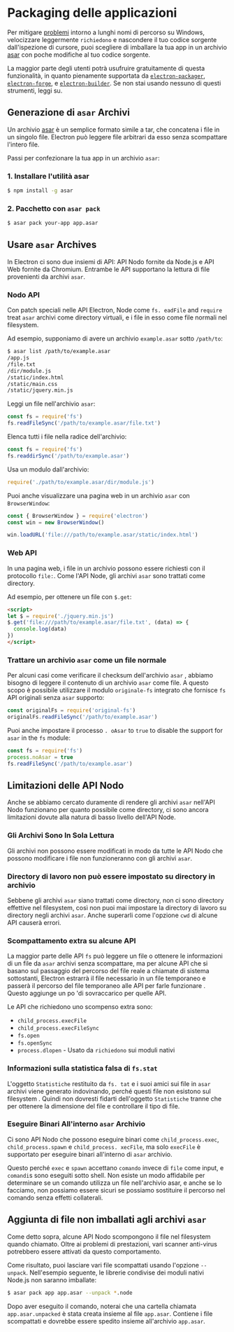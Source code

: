 # Packaging delle applicazioni

Per mitigare [problemi](https://github.com/joyent/node/issues/6960) intorno a lunghi nomi di percorso su Windows, velocizzare leggermente `richiedono` e nascondere il tuo codice sorgente dall'ispezione di cursore, puoi scegliere di imballare la tua app in un archivio [asar](https://github.com/electron/asar) con poche modifiche al tuo codice sorgente.

La maggior parte degli utenti potrà usufruire gratuitamente di questa funzionalità, in quanto pienamente supportata da [`electron-packager`](https://github.com/electron/electron-packager), [`electron-forge`](https://github.com/electron-userland/electron-forge), e [`electron-builder`](https://github.com/electron-userland/electron-builder). Se non stai usando nessuno di questi strumenti, leggi su.

## Generazione di `asar` Archivi

Un archivio [asar](https://github.com/electron/asar) è un semplice formato simile a tar, che concatena i file in un singolo file. Electron può leggere file arbitrari da esso senza scompattare l'intero file.

Passi per confezionare la tua app in un archivio `asar`:

### 1. Installare l'utilità asar

```sh
$ npm install -g asar
```

### 2. Pacchetto con `asar pack`

```sh
$ asar pack your-app app.asar
```

## Usare `asar` Archives

In Electron ci sono due insiemi di API: API Nodo fornite da Node.js e API Web fornite da Chromium. Entrambe le API supportano la lettura di file provenienti da archivi `asar`.

### Nodo API

Con patch speciali nelle API Electron, Node come `fs. eadFile` and `require` treat `asar` archivi come directory virtuali, e i file in esso come file normali nel filesystem.

Ad esempio, supponiamo di avere un archivio `example.asar` sotto `/path/to`:

```sh
$ asar list /path/to/example.asar
/app.js
/file.txt
/dir/module.js
/static/index.html
/static/main.css
/static/jquery.min.js
```

Leggi un file nell'archivio `asar`:

```javascript
const fs = require('fs')
fs.readFileSync('/path/to/example.asar/file.txt')
```

Elenca tutti i file nella radice dell'archivio:

```javascript
const fs = require('fs')
fs.readdirSync('/path/to/example.asar')
```

Usa un modulo dall'archivio:

```javascript
require('./path/to/example.asar/dir/module.js')
```

Puoi anche visualizzare una pagina web in un archivio `asar` con `BrowserWindow`:

```javascript
const { BrowserWindow } = require('electron')
const win = new BrowserWindow()

win.loadURL('file:///path/to/example.asar/static/index.html')
```

### Web API

In una pagina web, i file in un archivio possono essere richiesti con il protocollo `file:`. Come l'API Node, gli archivi `asar` sono trattati come directory.

Ad esempio, per ottenere un file con `$.get`:

```html
<script>
let $ = require('./jquery.min.js')
$.get('file:///path/to/example.asar/file.txt', (data) => {
  console.log(data)
})
</script>
```

### Trattare un archivio `asar` come un file normale

Per alcuni casi come verificare il checksum dell'archivio `asar` , abbiamo bisogno di leggere il contenuto di un archivio `asar` come file. A questo scopo è possibile utilizzare il modulo `originale-fs` integrato che fornisce `fs` API originali senza `asar` supporto:

```javascript
const originalFs = require('original-fs')
originalFs.readFileSync('/path/to/example.asar')
```

Puoi anche impostare il processo `. oAsar` to `true` to disable the support for `asar` in the `fs` module:

```javascript
const fs = require('fs')
process.noAsar = true
fs.readFileSync('/path/to/example.asar')
```

## Limitazioni delle API Nodo

Anche se abbiamo cercato duramente di rendere gli archivi `asar` nell'API Nodo funzionano per quanto possibile come directory, ci sono ancora limitazioni dovute alla natura di basso livello dell'API Node.

### Gli Archivi Sono In Sola Lettura

Gli archivi non possono essere modificati in modo da tutte le API Nodo che possono modificare i file non funzioneranno con gli archivi `asar`.

### Directory di lavoro non può essere impostato su directory in archivio

Sebbene gli archivi `asar` siano trattati come directory, non ci sono directory effettive nel filesystem, così non puoi mai impostare la directory di lavoro su directory negli archivi `asar`. Anche superarli come l'opzione `cwd` di alcune API causerà errori.

### Scompattamento extra su alcune API

La maggior parte delle API `fs` può leggere un file o ottenere le informazioni di un file da `asar` archivi senza scompattare, ma per alcune API che si basano sul passaggio del percorso del file reale a chiamate di sistema sottostanti, Electron estrarrà il file necessario in un file temporaneo e passerà il percorso del file temporaneo alle API per farle funzionare . Questo aggiunge un po 'di sovraccarico per quelle API.

Le API che richiedono uno scompenso extra sono:

* `child_process.execFile`
* `child_process.execFileSync`
* `fs.open`
* `fs.openSync`
* `process.dlopen` - Usato da `richiedono` sui moduli nativi

### Informazioni sulla statistica falsa di `fs.stat`

L'oggetto `Statistiche` restituito da `fs. tat` e i suoi amici sui file in `asar` archivi viene generato indovinando, perché questi file non esistono sul filesystem . Quindi non dovresti fidarti dell'oggetto `Statistiche` tranne che per ottenere la dimensione del file e controllare il tipo di file.

### Eseguire Binari All'interno `asar` Archivio

Ci sono API Nodo che possono eseguire binari come `child_process.exec`, `child_process.spawn` e `child_process. xecFile`, ma solo `execFile` è supportato per eseguire binari all'interno di `asar` archivio.

Questo perché `exec` e `spawn` accettano `comando` invece di `file` come input, e `comandi`s sono eseguiti sotto shell. Non esiste un modo affidabile per determinare se un comando utilizza un file nell'archivio asar, e anche se lo facciamo, non possiamo essere sicuri se possiamo sostituire il percorso nel comando senza effetti collaterali.

## Aggiunta di file non imballati agli archivi `asar`

Come detto sopra, alcune API Nodo scompongono il file nel filesystem quando chiamato. Oltre ai problemi di prestazioni, vari scanner anti-virus potrebbero essere attivati da questo comportamento.

Come risultato, puoi lasciare vari file scompattati usando l'opzione `--unpack`. Nell'esempio seguente, le librerie condivise dei moduli nativi Node.js non saranno imballate:

```sh
$ asar pack app app.asar --unpack *.node
```

Dopo aver eseguito il comando, noterai che una cartella chiamata `app.asar.unpacked` è stata creata insieme al file `app.asar`. Contiene i file scompattati e dovrebbe essere spedito insieme all'archivio `app.asar`.
